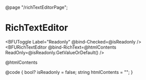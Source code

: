 ﻿@page "/richTextEditorPage";

<h1>RichTextEditor</h1>

<BFUToggle Label="Readonly" @bind-Checked=@isReadonly />
<BFURichTextEditor @bind-RichText=@htmlContents
                ReadOnly=@isReadonly.GetValueOrDefault() />

@htmlContents

@code {
    bool? isReadonly = false;
    string htmlContents = "";
}
